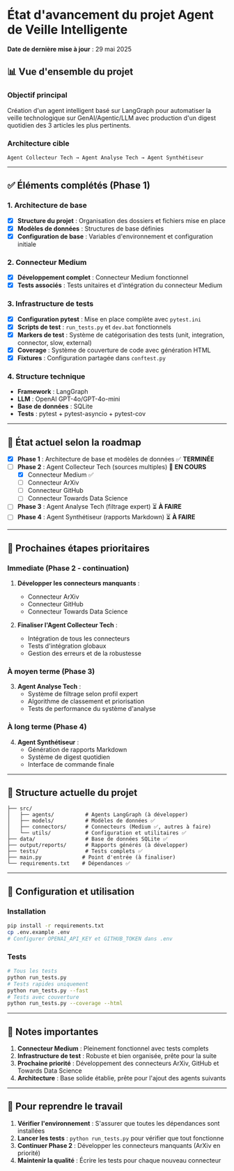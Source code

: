 # État d'avancement du projet Agent de Veille Intelligente

**Date de dernière mise à jour** : 29 mai 2025

## 📊 Vue d'ensemble du projet

### Objectif principal
Création d'un agent intelligent basé sur LangGraph pour automatiser la veille technologique sur GenAI/Agentic/LLM avec production d'un digest quotidien des 3 articles les plus pertinents.

### Architecture cible
```
Agent Collecteur Tech → Agent Analyse Tech → Agent Synthétiseur
```

---

## ✅ Éléments complétés (Phase 1)

### 1. Architecture de base
- [x] **Structure du projet** : Organisation des dossiers et fichiers mise en place
- [x] **Modèles de données** : Structures de base définies
- [x] **Configuration de base** : Variables d'environnement et configuration initiale

### 2. Connecteur Medium
- [x] **Développement complet** : Connecteur Medium fonctionnel
- [x] **Tests associés** : Tests unitaires et d'intégration du connecteur Medium

### 3. Infrastructure de tests
- [x] **Configuration pytest** : Mise en place complète avec `pytest.ini`
- [x] **Scripts de test** : `run_tests.py` et `dev.bat` fonctionnels
- [x] **Markers de test** : Système de catégorisation des tests (unit, integration, connector, slow, external)
- [x] **Coverage** : Système de couverture de code avec génération HTML
- [x] **Fixtures** : Configuration partagée dans `conftest.py`

### 4. Structure technique
- **Framework** : LangGraph
- **LLM** : OpenAI GPT-4o/GPT-4o-mini
- **Base de données** : SQLite
- **Tests** : pytest + pytest-asyncio + pytest-cov

---

## 🚧 État actuel selon la roadmap

- [x] **Phase 1** : Architecture de base et modèles de données ✅ **TERMINÉE**
- [ ] **Phase 2** : Agent Collecteur Tech (sources multiples) 🔄 **EN COURS**
  - [x] Connecteur Medium ✅
  - [ ] Connecteur ArXiv
  - [ ] Connecteur GitHub
  - [ ] Connecteur Towards Data Science
- [ ] **Phase 3** : Agent Analyse Tech (filtrage expert) ⏳ **À FAIRE**
- [ ] **Phase 4** : Agent Synthétiseur (rapports Markdown) ⏳ **À FAIRE**

---

## 🎯 Prochaines étapes prioritaires

### Immediate (Phase 2 - continuation)
1. **Développer les connecteurs manquants** :
   - Connecteur ArXiv
   - Connecteur GitHub
   - Connecteur Towards Data Science

2. **Finaliser l'Agent Collecteur Tech** :
   - Intégration de tous les connecteurs
   - Tests d'intégration globaux
   - Gestion des erreurs et de la robustesse

### À moyen terme (Phase 3)
3. **Agent Analyse Tech** :
   - Système de filtrage selon profil expert
   - Algorithme de classement et priorisation
   - Tests de performance du système d'analyse

### À long terme (Phase 4)
4. **Agent Synthétiseur** :
   - Génération de rapports Markdown
   - Système de digest quotidien
   - Interface de commande finale

---

## 📁 Structure actuelle du projet

```
├── src/
│   ├── agents/          # Agents LangGraph (à développer)
│   ├── models/          # Modèles de données ✅
│   ├── connectors/      # Connecteurs (Medium ✅, autres à faire)
│   └── utils/           # Configuration et utilitaires ✅
├── data/                # Base de données SQLite ✅
├── output/reports/      # Rapports générés (à développer)
├── tests/               # Tests complets ✅
├── main.py             # Point d'entrée (à finaliser)
└── requirements.txt    # Dépendances ✅
```

---

## 🔧 Configuration et utilisation

### Installation
```bash
pip install -r requirements.txt
cp .env.example .env
# Configurer OPENAI_API_KEY et GITHUB_TOKEN dans .env
```

### Tests
```bash
# Tous les tests
python run_tests.py
# Tests rapides uniquement
python run_tests.py --fast
# Tests avec couverture
python run_tests.py --coverage --html
```

---

## 📝 Notes importantes

1. **Connecteur Medium** : Pleinement fonctionnel avec tests complets
2. **Infrastructure de test** : Robuste et bien organisée, prête pour la suite
3. **Prochaine priorité** : Développement des connecteurs ArXiv, GitHub et Towards Data Science
4. **Architecture** : Base solide établie, prête pour l'ajout des agents suivants

---

## 🔄 Pour reprendre le travail

1. **Vérifier l'environnement** : S'assurer que toutes les dépendances sont installées
2. **Lancer les tests** : `python run_tests.py` pour vérifier que tout fonctionne
3. **Continuer Phase 2** : Développer les connecteurs manquants (ArXiv en priorité)
4. **Maintenir la qualité** : Écrire les tests pour chaque nouveau connecteur
